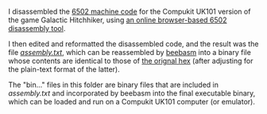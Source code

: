 I disassembled the [6502 machine code](https://github.com/ahope1/Galactic-Hitchhiker/tree/main/original-hex) for the Compukit UK101 version of the game Galactic Hitchhiker, using [an online browser-based 6502 disassembly tool](https://www.masswerk.at/6502/disassembler.html).

I then edited and reformatted the disassembled code, and the result was the file [*assembly.txt*](https://github.com/ahope1/Galactic-Hitchhiker/blob/main/disassembly/assembly.txt), which can be reassembled by [beebasm](https://github.com/stardot/beebasm) into a binary file whose contents are identical to those of [the orignal hex](https://github.com/ahope1/Galactic-Hitchhiker/tree/main/original-hex) (after adjusting for the plain-text format of the latter).

The "bin..." files in this folder are binary files that are included in *assembly.txt* and incorporated by beebasm into the final executable binary, which can be loaded and run on a Compukit UK101 computer (or emulator).
